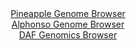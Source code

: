 <div id="Pineapple_Genome_Browser" align="center">
  <a href="https://igv.org/app/?sessionURL=blob:zZNRb9sgFIX_C1KrTXJsjGu7tlRNadZsaZpmS5omTVVZxMYOKgYGxG4T5b.PVZv2skrNw6ZJPMAVcM85fOxAQ5SmgoMUINcPXd8HDtBr0U5xLRm5xjXRIC0x08QBipREEZ4TkO5AibXBs8mVPbk2RurU86iRnRrzSrg6cHGNt4LjVru5qL2eYAyvhMJGKO2dK9wIj1ZNpyUrLKVrewdu6BXYYA8zuRZcC08SXmWtvS_7VcoqwkVNsnrDDH0RkFk9VmPhlvhDdz7t5jnRekieB8VZdzjo3gYXs.WnqLecjT_PZ9H8eEorjs1GkbNF2x6hvj9AR.i8V6NRfrVtLsciKZUtNCNYHQUfjy.eJFVEn_mxfxqEUXQS2XgoL8jT_.TcDnqg.5unpEIkuG3uUJgsv9gk5PXsijV4OhoMXnG.dwAT.cbyAPK1ilMfOgGMnBBFnR9T_9SBMLH5KEFBev_gAKNw_mi33..AeZaWGqDJt80LQA4QqiAKpJ0EwthPEhSexCcwSfy9swMbxf5euP3ZJIkh6iIUZSVlxiJdZJpL7WLO3SYv3Wp7YJpt_.vpTby8W9br5FFOzoNeQvqLuD8lf6Yotv5t65cHtEbfouifcPcWIa5ZHQrbqGHj6fhRLojZQvu7hsX4Zoj6Czsdi8nFqxEdFk8pVI2N3W8rdvmTuAYrirmxhYZquqKMmue5TVK0IPVRYMEFuWDCkghUtXoHHej4IXz_G9Bg_7D_Dg--">Pineapple Genome Browser</a>
</div>
<div id="Alphonso_Genome_Browser" align="center">
  <a href="https://igv.org/app/?sessionURL=blob:zZRdb5swGIX_i6VWm0QAQwMBqZpI.pUlbdMQljVVhRwwxC3Y1DZQGuW_z6027WaVmotNk3xhv7L9nnP8yFvQYC4Io8AHlg77OoRAA2LD2hCVVYGvUIkF8DNUCKwBjjPMMU0w8LcgQ0KiaD5VJzdSVsI3DCKrXoloznRh66hEL4yiVugJK40RKwq0ZhxJxoUx5KhhBsmbXovXqKp01dvW.0aKJDJQUW0YFcyoMM3jVt0X_yrFOaasxHFZF5K8CYiVHqUx1TP0JViGQZJgISa4G6fHwWQcfLNPo9W5M1pF1xfLyFkehiSnSNYcH9.G3SLYdKL9PuIRni7m068vszAcXa8GB_bJ4elzRTgWx9CFA7vvOEemCobQFD__T57VIHv6dm7l2YE1XI5daAdteBlcpTNaR5b9mK0v33G.00DBklqRAJINd31oarbpaH3L6b1O4UAzTU_lwxkB_t29BiRHyaPafrcFsqsUL0Dgp_oNHQ0wnmIO_J5nmi70PKt_5B6Zngd32hbUvPh74Z5Fc881rcCynDgjhVQwp7GgldARpXqTZHr.smeaU9RZ3TCqFg9PjTu.sGnY4Al6nJ_P36dItX57QGX0I4r.CXcfEaLL9b6whWm.uJH8oalO8I1jzZYPM1iXCr8JmyV_DOj1_9kvnIzxEkm1X1XU8idvDeIEUakKDRFkTQoiu6XKkbXAh5atsAUJK5jiEPB8_cnUTA32zc._8bR397sf">Alphonso Genome Browser</a>
</div>


<div id="DAF_Genomics_Browser" align="center">
  <a href="https://igv.org/app/?sessionURL=blob:tZFra9swFIb_i2D95Pu1NoThdl1belsSXLOWEk7t41jEshxJbpKF_PcJr2OwUcagA0lInMv76jx78oJCUt6RlHiWG1quSwwiG76ZA.tbvAWGkqQ1tBINIrBGgV2JJN2TGqSCfHatKxulepnadgW1ucSOM1pKS_oW9Kbkg2pQp5qeBQy.8Q420io508kKbGj7hneS21CWKKXp2D12y8UG9PEzthhb4oINraKj6kKb0MYqqwbtlnYVbv9i5D8o60U_ZsU8G.uvcHdZTbKry.zeP8sfzqPTh_zuosij4mhOlx2oQeBEfqGKbddRXp9.LZczn973J.FqnpS3qw_.p6OzbU8Fyokbu8d.GEWhRw4GaXk5aASkbISbuoERe8eGFwTm61Un6hkITkn6.GQQJaBc6fTHPVG7XoMiEtfDyMwgXFQoSGomjhO7SeKFQRw4SeIejD0ZRPvOJD_nsyR2vMzzIusZmNavaTuOTwv9GXwvjL911vtfMdXTolg7N7hbTS9uTqA6583L9joQz1P.BiaDvPmtmgsGSod.PF.hQKvVGHbqFxX_8HT4Dg--">DAF Genomics Browser</a>
</div>
